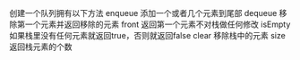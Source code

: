 创建一个队列拥有以下方法
enqueue 添加一个或者几个元素到尾部
dequeue 移除第一个元素并返回移除的元素
front 返回第一个元素不对栈做任何修改
isEmpty 如果栈里没有任何元素就返回true，否则就返回false
clear 移除栈中的元素
size 返回栈元素的个数

